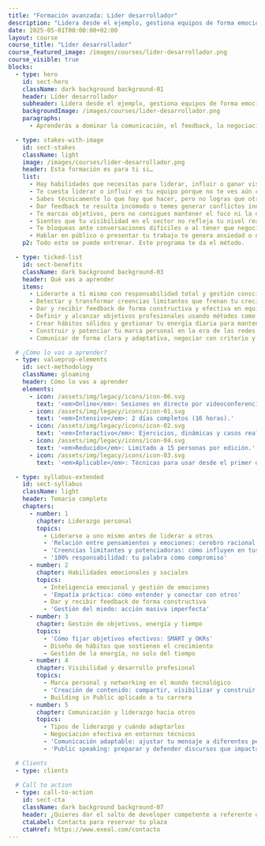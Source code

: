 ```yaml
---
title: "Formación avanzada: Líder desarrollador"
description: "Lidera desde el ejemplo, gestiona equipos de forma emocionalmente inteligente y haz crecer tu impacto profesional."
date: 2025-05-01T00:00:00+02:00
layout: course
course_title: "Líder desarrollador"
course_featured_image: /images/courses/lider-desarrollador.png
course_visible: true
blocks:
  - type: hero
    id: sect-hero
    className: dark background background-01
    header: Líder desarrollador
    subheader: Lidera desde el ejemplo, gestiona equipos de forma emocionalmente inteligente y haz crecer tu impacto profesional.
    backgroundImage: /images/courses/lider-desarrollador.png
    paragraphs:
      - Aprenderás a dominar la comunicación, el feedback, la negociación, el public speaking y la construcción de tu marca personal como developer de alto valor.

  - type: stakes-with-image
    id: sect-stakes
    className: light
    image: /images/courses/lider-desarrollador.png
    header: Esta formación es para ti si…
    list:
      - Hay habilidades que necesitas para liderar, influir o ganar visibilidad, pero no sabes por dónde empezar.
      - Te cuesta liderar o influir en tu equipo porque no te ves aún como un referente.
      - Sabes técnicamente lo que hay que hacer, pero no logras que otros te sigan o entiendan tus decisiones.
      - Dar feedback te resulta incómodo o temes generar conflictos innecesarios.
      - Te marcas objetivos, pero no consigues mantener el foco ni la disciplina para alcanzarlos.
      - Sientes que tu visibilidad en el sector no refleja tu nivel real de habilidades.
      - Te bloqueas ante conversaciones difíciles o al tener que negociar condiciones de trabajo o decisiones técnicas.
      - Hablar en público o presentar tu trabajo te genera ansiedad o no transmite el impacto que deseas.
    p2: Todo esto se puede entrenar. Este programa te da el método.

  - type: ticked-list
    id: sect-benefits
    className: dark background background-03
    header: Qué vas a aprender
    items:
      - Liderarte a ti mismo con responsabilidad total y gestión consciente de tus emociones.
      - Detectar y transformar creencias limitantes que frenan tu crecimiento.
      - Dar y recibir feedback de forma constructiva y efectiva en equipos de desarrollo.
      - Definir y alcanzar objetivos profesionales usando métodos como SMART y OKRs.
      - Crear hábitos sólidos y gestionar tu energía diaria para mantener alta productividad.
      - Construir y potenciar tu marca personal en la era de las redes sociales y el "building in public".
      - Comunicar de forma clara y adaptativa, negociar con criterio y hablar en público conectando emocionalmente.

  # ¿Cómo lo vas a aprender?
  - type: valueprop-elements
    id: sect-methodology
    className: gloaming
    header: Cómo lo vas a aprender
    elements:
      - icon: /assets/img/legacy/icons/icon-06.svg
        text: '<em>Online</em>: Sesiones en directo por videoconferencia.'
      - icon: /assets/img/legacy/icons/icon-01.svg
        text: '<em>Intensivo</em>: 2 días completos (16 horas).'
      - icon: /assets/img/legacy/icons/icon-02.svg
        text: '<em>Interactivo</em>: Ejercicios, dinámicas y casos reales.'
      - icon: /assets/img/legacy/icons/icon-04.svg
        text: '<em>Reducido</em>: Limitado a 15 personas por edición.'
      - icon: /assets/img/legacy/icons/icon-03.svg
        text: '<em>Aplicable</em>: Técnicas para usar desde el primer día.'

  - type: syllabus-extended
    id: sect-syllabus
    className: light
    header: Temario completo
    chapters:
      - number: 1
        chapter: Liderazgo personal
        topics:
          - Liderarse a uno mismo antes de liderar a otros
          - 'Relación entre pensamientos y emociones: cerebro racional vs emocional'
          - 'Creencias limitantes y potenciadoras: cómo influyen en tus resultados'
          - '100% responsabilidad: tu palabra como compromiso'
      - number: 2
        chapter: Habilidades emocionales y sociales
        topics:
          - Inteligencia emocional y gestión de emociones
          - 'Empatía práctica: cómo entender y conectar con otros'
          - Dar y recibir feedback de forma constructiva
          - 'Gestión del miedo: acción masiva imperfecta'
      - number: 3
        chapter: Gestión de objetivos, energía y tiempo
        topics:
          - 'Cómo fijar objetivos efectivos: SMART y OKRs'
          - Diseño de hábitos que sostienen el crecimiento
          - Gestión de la energía, no solo del tiempo
      - number: 4
        chapter: Visibilidad y desarrollo profesional
        topics:
          - Marca personal y networking en el mundo tecnológico
          - 'Creación de contenido: compartir, visibilizar y construir en público'
          - Building in Public aplicado a tu carrera
      - number: 5
        chapter: Comunicación y liderazgo hacia otros
        topics:
          - Tipos de liderazgo y cuándo adaptarlos
          - Negociación efectiva en entornos técnicos
          - 'Comunicación adaptable: ajustar tu mensaje a diferentes perfiles'
          - 'Public speaking: preparar y defender discursos que impactan emocionalmente'

  # Clients
  - type: clients
  
  # Call to action
  - type: call-to-action
    id: sect-cta
    className: dark background background-07
    header: ¿Quieres dar el salto de developer competente a referente que inspira y guía a su equipo?
    ctaLabel: Contacta para reservar tu plaza
    ctaHref: https://www.exeal.com/contacto
---
```

